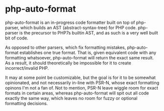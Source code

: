 # php-auto-format
php-auto-format is an in-progress code formatter built on top of php-parser, which builds
an AST (abstract-syntax-tree) for PHP code. php-parser is the precursor to PHP7s
builtin AST, and as such is a very well built bit of code.

As opposed to other parsers, which fix formatting mistakes, php-auto-format
establishes one true format. That is, given equivalent code with any formatting
whatsoever, php-auto-format will return the exact same result. As a result, it
should theoretically be impossible for it to create incorrect/invalid PHP.

It may at some point be customizable, but the goal is for it to be somewhat
opinionated, and not necessarily in-line with PSR-N, whose exact formatting opinons
I'm not a fan of. Not to mention, PSR-N leave wiggle room for exact formats in
certain areas, whereas php-auto-format will spit out all code exactly the same
way, which leaves no room for fuzzy or optional formatting decisions.
